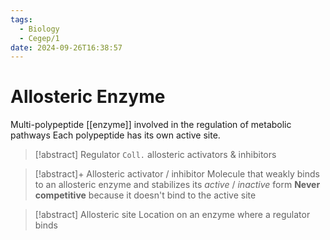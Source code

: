 ```yaml
---
tags:
  - Biology
  - Cegep/1
date: 2024-09-26T16:38:57
---
```


# Allosteric Enzyme

Multi-polypeptide [[enzyme]] involved in the regulation of metabolic pathways
Each polypeptide has its own active site.

> [!abstract] Regulator
> `Coll.` allosteric activators & inhibitors

> [!abstract]+ Allosteric activator / inhibitor
> Molecule that weakly binds to an allosteric enzyme and stabilizes its *active* / *inactive* form
> **Never competitive** because it doesn't bind to the active site

> [!abstract] Allosteric site
> Location on an enzyme where a regulator binds
